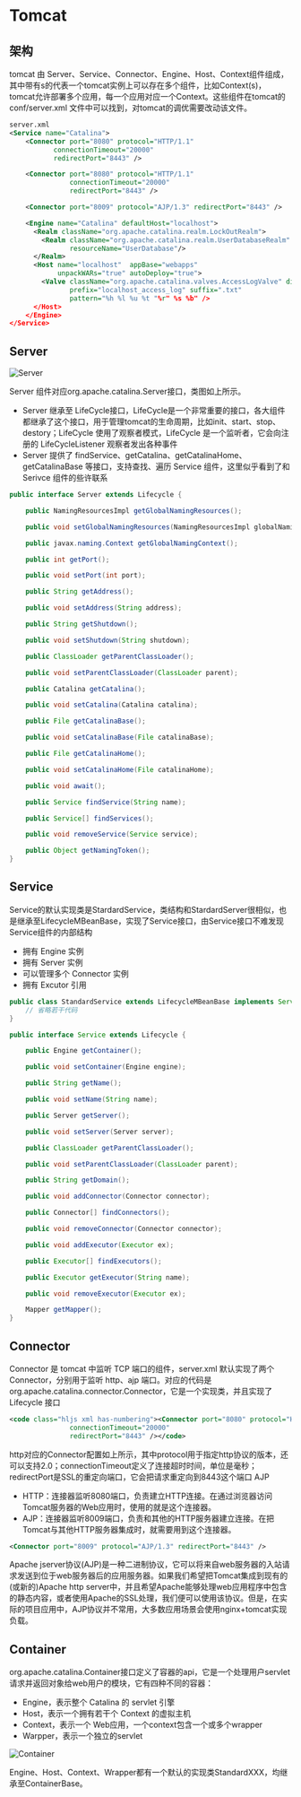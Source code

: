 # Tomcat

## 架构

tomcat 由 Server、Service、Connector、Engine、Host、Context组件组成，其中带有s的代表一个tomcat实例上可以存在多个组件，比如Context(s)，tomcat允许部署多个应用，每一个应用对应一个Context。这些组件在tomcat的 conf/server.xml 文件中可以找到，对tomcat的调优需要改动该文件。

```xml
server.xml
<Service name="Catalina">
    <Connector port="8080" protocol="HTTP/1.1"
           connectionTimeout="20000"
           redirectPort="8443" />

    <Connector port="8080" protocol="HTTP/1.1"
               connectionTimeout="20000"
               redirectPort="8443" />

    <Connector port="8009" protocol="AJP/1.3" redirectPort="8443" />

    <Engine name="Catalina" defaultHost="localhost">
      <Realm className="org.apache.catalina.realm.LockOutRealm">
        <Realm className="org.apache.catalina.realm.UserDatabaseRealm"
               resourceName="UserDatabase"/>
      </Realm>
      <Host name="localhost"  appBase="webapps"
            unpackWARs="true" autoDeploy="true">
        <Valve className="org.apache.catalina.valves.AccessLogValve" directory="logs"
               prefix="localhost_access_log" suffix=".txt"
               pattern="%h %l %u %t "%r" %s %b" />
      </Host>
    </Engine>
</Service>
```



## Server

![Server](C:\Users\Administrator\Desktop\note\img\Tomcat-Server-01.png)

Server 组件对应org.apache.catalina.Server接口，类图如上所示。

* Server 继承至 LifeCycle接口，LifeCycle是一个非常重要的接口，各大组件都继承了这个接口，用于管理tomcat的生命周期，比如init、start、stop、destory；LifeCycle 使用了观察者模式，LifeCycle 是一个监听者，它会向注册的 LifeCycleListener 观察者发出各种事件
* Server 提供了 findService、getCatalina、getCatalinaHome、getCatalinaBase 等接口，支持查找、遍历 Service 组件，这里似乎看到了和 Serivce 组件的些许联系

```java
public interface Server extends Lifecycle {

    public NamingResourcesImpl getGlobalNamingResources();

    public void setGlobalNamingResources(NamingResourcesImpl globalNamingResources);

    public javax.naming.Context getGlobalNamingContext();

    public int getPort();

    public void setPort(int port);

    public String getAddress();

    public void setAddress(String address);

    public String getShutdown();

    public void setShutdown(String shutdown);

    public ClassLoader getParentClassLoader();

    public void setParentClassLoader(ClassLoader parent);

    public Catalina getCatalina();

    public void setCatalina(Catalina catalina);

    public File getCatalinaBase();

    public void setCatalinaBase(File catalinaBase);

    public File getCatalinaHome();

    public void setCatalinaHome(File catalinaHome);

    public void await();

    public Service findService(String name);

    public Service[] findServices();

    public void removeService(Service service);

    public Object getNamingToken();
}
```

## Service

Service的默认实现类是StardardService，类结构和StardardServer很相似，也是继承至LifecycleMBeanBase，实现了Service接口，由Service接口不难发现Service组件的内部结构

* 拥有 Engine 实例
* 拥有 Server 实例
* 可以管理多个 Connector 实例
* 拥有 Excutor 引用

```java
public class StandardService extends LifecycleMBeanBase implements Service {
    // 省略若干代码
}

public interface Service extends Lifecycle {

    public Engine getContainer();

    public void setContainer(Engine engine);

    public String getName();

    public void setName(String name);

    public Server getServer();

    public void setServer(Server server);

    public ClassLoader getParentClassLoader();

    public void setParentClassLoader(ClassLoader parent);

    public String getDomain();

    public void addConnector(Connector connector);

    public Connector[] findConnectors();

    public void removeConnector(Connector connector);

    public void addExecutor(Executor ex);

    public Executor[] findExecutors();

    public Executor getExecutor(String name);

    public void removeExecutor(Executor ex);

    Mapper getMapper();
}
```

## Connector

Connector 是 tomcat 中监听 TCP 端口的组件，server.xml 默认实现了两个 Connector，分别用于监听 http、ajp 端口。对应的代码是 org.apache.catalina.connector.Connector，它是一个实现类，并且实现了 Lifecycle 接口

```xml
<code class="hljs xml has-numbering"><Connector port="8080" protocol="HTTP/1.1"
               connectionTimeout="20000"
               redirectPort="8443" /></code>
```

http对应的Connector配置如上所示，其中protocol用于指定http协议的版本，还可以支持2.0；connectionTimeout定义了连接超时时间，单位是毫秒；redirectPort是SSL的重定向端口，它会把请求重定向到8443这个端口 AJP

* HTTP：连接器监听8080端口，负责建立HTTP连接。在通过浏览器访问Tomcat服务器的Web应用时，使用的就是这个连接器。
* AJP：连接器监听8009端口，负责和其他的HTTP服务器建立连接。在把Tomcat与其他HTTP服务器集成时，就需要用到这个连接器。

```xml
<Connector port="8009" protocol="AJP/1.3" redirectPort="8443" />
```

Apache jserver协议(AJP)是一种二进制协议，它可以将来自web服务器的入站请求发送到位于web服务器后的应用服务器。如果我们希望把Tomcat集成到现有的(或新的)Apache http server中，并且希望Apache能够处理web应用程序中包含的静态内容，或者使用Apache的SSL处理，我们便可以使用该协议。但是，在实际的项目应用中，AJP协议并不常用，大多数应用场景会使用nginx+tomcat实现负载。

## Container

org.apache.catalina.Container接口定义了容器的api，它是一个处理用户servlet请求并返回对象给web用户的模块，它有四种不同的容器：

* Engine，表示整个 Catalina 的 servlet 引擎
* Host，表示一个拥有若干个 Context 的虚拟主机
* Context，表示一个 Web应用，一个context包含一个或多个wrapper
* Warpper，表示一个独立的servlet

![Container](C:\Users\Administrator\Desktop\note\img\Tomcat-Container.png)

Engine、Host、Context、Wrapper都有一个默认的实现类StandardXXX，均继承至ContainerBase。